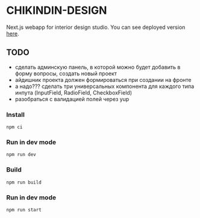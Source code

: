 # CHIKINDIN-DESIGN

Next.js webapp for interior design studio.
You can see deployed version [here](http://176.109.109.148).

## TODO
- сделать админскую панель, в которой можно будет добавить в форму вопросы, создать новый проект
- айдишник проекта должен формироваться при создании на фронте
- а надо??? сделать три универсальных компонента для каждого типа инпута (InputField, RadioField, CheckboxField)
- разобраться с валидацией полей через yup

### Install
```npm ci```

### Run in dev mode
```npm run dev```

### Build
```npm run build```

### Run in dev mode
```npm run start```

